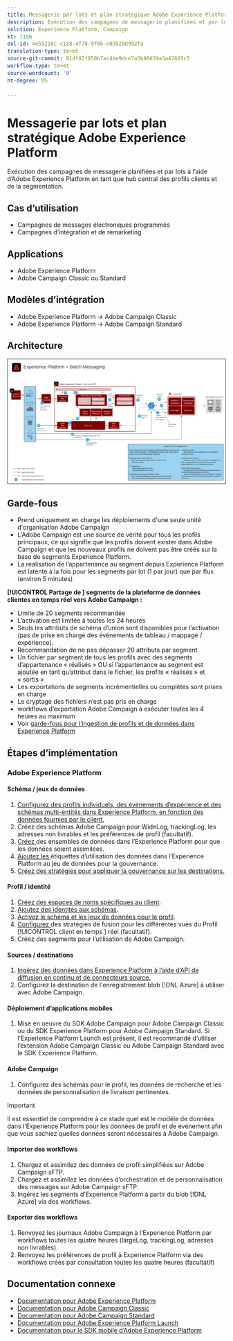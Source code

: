 ```yaml
---
title: Messagerie par lots et plan stratégique Adobe Experience Platform
description: Exécution des campagnes de messagerie planifiées et par lots à l’aide d’Adobe Experience Platform en tant que hub central des profils clients et de la segmentation.
solution: Experience Platform, Campaign
kt: 7196
exl-id: 4e55218c-c158-4f78-9f0b-c03528d992fa
translation-type: tm+mt
source-git-commit: 81df87f850b7ac4be9dce7a3b96d39a3a47685c5
workflow-type: tm+mt
source-wordcount: '0'
ht-degree: 0%

---
```


# Messagerie par lots et plan stratégique Adobe Experience Platform

Exécution des campagnes de messagerie planifiées et par lots à l’aide d’Adobe Experience Platform en tant que hub central des profils clients et de la segmentation.

## Cas d’utilisation

* Campagnes de messages électroniques programmés
* Campagnes d’intégration et de remarketing

## Applications

* Adobe Experience Platform
* Adobe Campaign Classic ou Standard

## Modèles d’intégration

* Adobe Experience Platform → Adobe Campaign Classic
* Adobe Experience Platform → Adobe Campaign Standard

## Architecture

<img src="assets/aepbatch.svg" alt="Architecture de référence pour la messagerie par lots et le schéma directeur Adobe Experience Platform" style="border:1px solid #4a4a4a" />

## Garde-fous

* Prend uniquement en charge les déploiements d&#39;une seule unité d&#39;organisation Adobe Campaign
* L&#39;Adobe Campaign est une source de vérité pour tous les profils principaux, ce qui signifie que les profils doivent exister dans Adobe Campaign et que les nouveaux profils ne doivent pas être créés sur la base de segments Experience Platform.
* La réalisation de l’appartenance au segment depuis Experience Platform est latente à la fois pour les segments par lot (1 par jour) que par flux (environ 5 minutes)

**[!UICONTROL Partage de ] segments de la plateforme de données clientes en temps réel vers Adobe Campaign :**

* Limite de 20 segments recommandée
* L’activation est limitée à toutes les 24 heures
* Seuls les attributs de schéma d’union sont disponibles pour l’activation (pas de prise en charge des événements de tableau / mappage / expérience).
* Recommandation de ne pas dépasser 20 attributs par segment
* Un fichier par segment de tous les profils avec des segments d’appartenance « réalisés » OU si l’appartenance au segment est ajoutée en tant qu’attribut dans le fichier, les profils « réalisés » et « sortis »
* Les exportations de segments incrémentielles ou complètes sont prises en charge
* Le cryptage des fichiers n’est pas pris en charge
* workflows d’exportation Adobe Campaign à exécuter toutes les 4 heures au maximum
* Voir [garde-fous pour l’ingestion de profils et de données dans Experience Platform](https://experienceleague.adobe.com/docs/experience-platform/profile/guardrails.html?lang=fr)

## Étapes d’implémentation

### Adobe Experience Platform

#### Schéma / jeux de données

1. [Configurez des profils individuels, des événements d’expérience et des schémas multi-entités dans Experience Platform, en fonction des données fournies par le client.](https://experienceleague.adobe.com/docs/platform-learn/tutorials/schemas/create-a-schema.html)
1. Créez des schémas Adobe Campaign pour WideLog, trackingLog, les adresses non livrables et les préférences de profil (facultatif).
1. [Créez ](https://experienceleague.adobe.com/docs/platform-learn/tutorials/data-ingestion/create-datasets-and-ingest-data.html) des ensembles de données dans l’Experience Platform pour que les données soient assimilées.
1. [Ajoutez les ](https://experienceleague.adobe.com/docs/platform-learn/tutorials/data-governance/classify-data-using-governance-labels.html) étiquettes d’utilisation des données dans l’Experience Platform au jeu de données pour la gouvernance.
1. [Créez des stratégies pour appliquer la gouvernance sur les destinations.](https://experienceleague.adobe.com/docs/platform-learn/tutorials/data-governance/create-data-usage-policies.html)

#### Profil / identité

1. [Créez des espaces de noms spécifiques au client](https://experienceleague.adobe.com/docs/platform-learn/tutorials/identities/label-ingest-and-verify-identity-data.html).
1. [Ajoutez des identités aux schémas](https://experienceleague.adobe.com/docs/platform-learn/tutorials/identities/label-ingest-and-verify-identity-data.html).
1. [Activez le schéma et les jeux de données pour le profil](https://experienceleague.adobe.com/docs/platform-learn/tutorials/profiles/bring-data-into-the-real-time-customer-profile.html).
1. [Configurez ](https://experienceleague.adobe.com/docs/platform-learn/tutorials/profiles/create-merge-policies.html) des stratégies de fusion pour les différentes vues du Profil [!UICONTROL  client en temps ] réel (facultatif).
1. Créez des segments pour l’utilisation de Adobe Campaign.

#### Sources / destinations

1. [Ingérez des données dans Experience Platform à l’aide d’API de diffusion en continu et de connecteurs source.](https://experienceleague.adobe.com/?recommended=ExperiencePlatform-D-1-2020.1.dataingestion)
1. Configurez la destination de l&#39;enregistrement blob [!DNL Azure] à utiliser avec Adobe Campaign.

#### Déploiement d’applications mobiles

1. Mise en oeuvre du SDK Adobe Campaign pour Adobe Campaign Classic ou du SDK Experience Platform pour Adobe Campaign Standard. Si l’Experience Platform Launch est présent, il est recommandé d’utiliser l’extension Adobe Campaign Classic ou Adobe Campaign Standard avec le SDK Experience Platform.

#### Adobe Campaign

1. Configurez des schémas pour le profil, les données de recherche et les données de personnalisation de livraison pertinentes.

>[!IMPORTANT]
>
>Il est essentiel de comprendre à ce stade quel est le modèle de données dans l&#39;Experience Platform pour les données de profil et de événement afin que vous sachiez quelles données seront nécessaires à Adobe Campaign.

#### Importer des workflows

1. Chargez et assimilez des données de profil simplifiées sur Adobe Campaign sFTP.
1. Chargez et assimilez les données d’orchestration et de personnalisation des messages sur Adobe Campaign sFTP.
1. Ingérez les segments d’Experience Platform à partir du blob [!DNL Azure] via des workflows.

#### Exporter des workflows

1. Renvoyez les journaux Adobe Campaign à l’Experience Platform par workflows toutes les quatre heures (largeLog, trackingLog, adresses non livrables).
1. Renvoyez les préférences de profil à Experience Platform via des workflows créés par consultation toutes les quatre heures (facultatif)


## Documentation connexe

* [Documentation pour Adobe Experience Platform](https://experienceleague.adobe.com/docs/experience-platform.html?lang=fr)
* [Documentation pour Adobe Campaign Classic](https://experienceleague.adobe.com/docs/campaign-classic.html?lang=fr)
* [Documentation pour Adobe Campaign Standard](https://experienceleague.adobe.com/docs/campaign-standard.html?lang=fr)
* [Documentation pour Adobe Experience Platform Launch](https://experienceleague.adobe.com/docs/launch.html?lang=fr)
* [Documentation pour le SDK mobile d’Adobe Experience Platform](https://experienceleague.adobe.com/docs/mobile.html?lang=fr)
